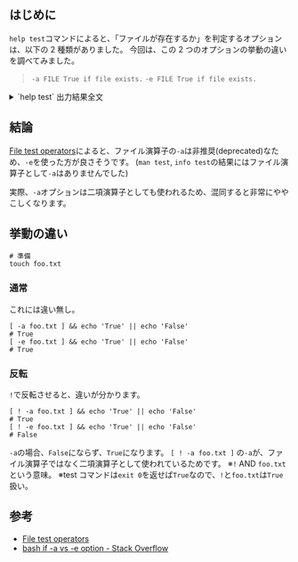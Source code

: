 ## はじめに

`help test`コマンドによると、「ファイルが存在するか」を判定するオプションは、以下の 2 種類がありました。
今回は、この 2 つのオプションの挙動の違いを調べてみました。

> `-a FILE True if file exists.`
> `-e FILE True if file exists.`

<details><summary> `help test` 出力結果全文
</summary><div>

```shell
help test
# test: test [expr]
#     Evaluate conditional expression.

#     Exits with a status of 0 (true) or 1 (false) depending on
#     the evaluation of EXPR.  Expressions may be unary or binary.  Unary
#     expressions are often used to examine the status of a file.  There
#     are string operators and numeric comparison operators as well.

#     The behavior of test depends on the number of arguments.  Read the
#     bash manual page for the complete specification.

#     File operators:

#       -a FILE        True if file exists.
#       -b FILE        True if file is block special.
#       -c FILE        True if file is character special.
#       -d FILE        True if file is a directory.
#       -e FILE        True if file exists.
#       -f FILE        True if file exists and is a regular file.
#       -g FILE        True if file is set-group-id.
#       -h FILE        True if file is a symbolic link.
#       -L FILE        True if file is a symbolic link.
#       -k FILE        True if file has its `sticky' bit set.
#       -p FILE        True if file is a named pipe.
#       -r FILE        True if file is readable by you.
#       -s FILE        True if file exists and is not empty.
#       -S FILE        True if file is a socket.
#       -t FD          True if FD is opened on a terminal.
#       -u FILE        True if the file is set-user-id.
#       -w FILE        True if the file is writable by you.
#       -x FILE        True if the file is executable by you.
#       -O FILE        True if the file is effectively owned by you.
#       -G FILE        True if the file is effectively owned by your group.
#       -N FILE        True if the file has been modified since it was last read.

#       FILE1 -nt FILE2  True if file1 is newer than file2 (according to
#                        modification date).

#       FILE1 -ot FILE2  True if file1 is older than file2.

#       FILE1 -ef FILE2  True if file1 is a hard link to file2.

#     All file operators except -h and -L are acting on the target of a symbolic
#     link, not on the symlink itself, if FILE is a symbolic link.

#     String operators:

#       -z STRING      True if string is empty.

#       -n STRING
#          STRING      True if string is not empty.

#       STRING1 = STRING2
#                      True if the strings are equal.
#       STRING1 != STRING2
#                      True if the strings are not equal.
#       STRING1 < STRING2
#                      True if STRING1 sorts before STRING2 lexicographically.
#       STRING1 > STRING2
#                      True if STRING1 sorts after STRING2 lexicographically.

#     Other operators:

#       -o OPTION      True if the shell option OPTION is enabled.
#       -v VAR     True if the shell variable VAR is set
#       -R VAR     True if the shell variable VAR is set and is a name reference.
#       ! EXPR         True if expr is false.
#       EXPR1 -a EXPR2 True if both expr1 AND expr2 are true.
#       EXPR1 -o EXPR2 True if either expr1 OR expr2 is true.

#       arg1 OP arg2   Arithmetic tests.  OP is one of -eq, -ne,
#                      -lt, -le, -gt, or -ge.

#     Arithmetic binary operators return true if ARG1 is equal, not-equal,
#     less-than, less-than-or-equal, greater-than, or greater-than-or-equal
#     than ARG2.

#     See the bash manual page bash(1) for the handling of parameters (i.e.
#     missing parameters).

#     Exit Status:
#     Returns success if EXPR evaluates to true; fails if EXPR evaluates to
#     false or an invalid argument is given.
```

</div></details>

## 結論

[File test operators](https://tldp.org/LDP/abs/html/fto.html#FTN.AEN3289)によると、ファイル演算子の`-a`は非推奨(deprecated)なため、`-e`を使った方が良さそうです。
(`man test`, `info test`の結果にはファイル演算子として`-a`はありませんでした)

実際、`-a`オプションは二項演算子としても使われるため、混同すると非常にややこしくなります。

## 挙動の違い

```shell
# 準備
touch foo.txt
```

### 通常

これには違い無し。

```shell
[ -a foo.txt ] && echo 'True' || echo 'False'
# True
[ -e foo.txt ] && echo 'True' || echo 'False'
# True
```

### 反転

`!`で反転させると、違いが分かります。

```shell
[ ! -a foo.txt ] && echo 'True' || echo 'False'
# True
[ ! -e foo.txt ] && echo 'True' || echo 'False'
# False
```

`-a`の場合、`False`にならず、`True`になります。
`[ ! -a foo.txt ]` の`-a`が、ファイル演算子ではなく二項演算子として使われているためです。
※`!` AND `foo.txt` という意味。
※test コマンドは`exit 0`を返せば`True`なので、`!`と`foo.txt`は`True`扱い。

## 参考

- [File test operators](https://tldp.org/LDP/abs/html/fto.html#FTN.AEN3289)
- [bash if -a vs -e option - Stack Overflow](https://stackoverflow.com/questions/321348/bash-if-a-vs-e-option)
